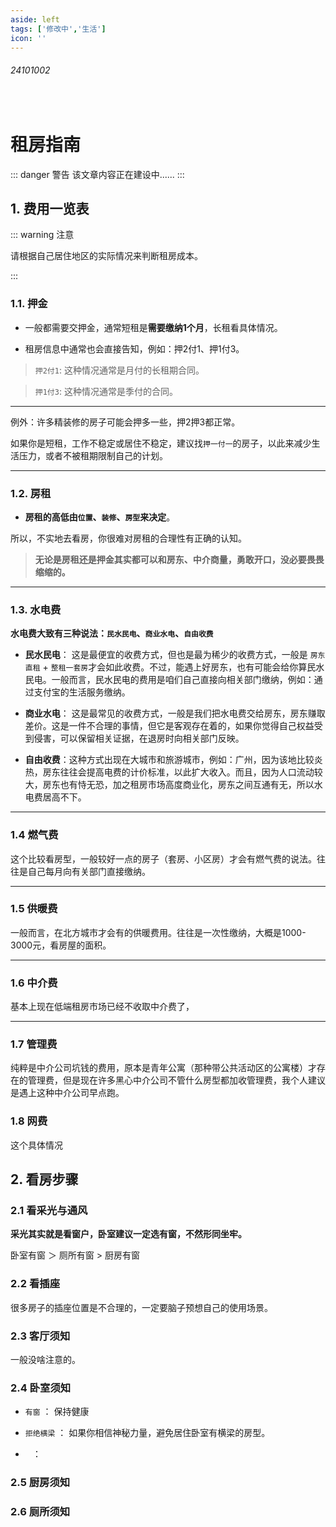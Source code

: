 ```yaml
---
aside: left
tags: ['修改中','生活']
icon: ''
---
```

 
###### 24101002
 
<br/>


# 租房指南
 
::: danger <Badge type='warning'>警告</Badge>
该文章内容正在建设中......
:::


## 1. 费用一览表

::: warning 注意

请根据自己居住地区的实际情况来判断租房成本。

:::

### 1.1. 押金

- 一般都需要交押金，通常短租是**需要缴纳1个月**，长租看具体情况。  

- 租房信息中通常也会直接告知，例如：押2付1、押1付3。

> `押2付1`:  这种情况通常是月付的长租期合同。


> `押1付3`:  这种情况通常是季付的合同。

---

例外：许多精装修的房子可能会押多一些，押2押3都正常。  

如果你是短租，工作不稳定或居住不稳定，建议找`押一付一`的房子，以此来减少生活压力，或者不被租期限制自己的计划。

---

### 1.2. 房租

- **房租的高低由`位置`、`装修`、`房型`来决定**。

所以，不实地去看房，你很难对房租的合理性有正确的认知。

> **无论是房租还是押金其实都可以和房东、中介商量，勇敢开口，没必要畏畏缩缩的。**

---

### 1.3. 水电费

**水电费大致有三种说法：`民水民电`、`商业水电`、`自由收费`**

- **民水民电**： 这是最便宜的收费方式，但也是最为稀少的收费方式，一般是 `房东直租` + `整租一套房`才会如此收费。不过，能遇上好房东，也有可能会给你算民水民电。一般而言，民水民电的费用是咱们自己直接向相关部门缴纳，例如：通过支付宝的生活服务缴纳。

- **商业水电**： 这是最常见的收费方式，一般是我们把水电费交给房东，房东赚取差价。这是一件不合理的事情，但它是客观存在着的，如果你觉得自己权益受到侵害，可以保留相关证据，在退房时向相关部门反映。

- **自由收费**：这种方式出现在大城市和旅游城市，例如：广州，因为该地比较炎热，房东往往会提高电费的计价标准，以此扩大收入。而且，因为人口流动较大，房东也有恃无恐，加之租房市场高度商业化，房东之间互通有无，所以水电费居高不下。

---

### 1.4 燃气费

这个比较看房型，一般较好一点的房子（套房、小区房）才会有燃气费的说法。往往是自己每月向有关部门直接缴纳。


---

### 1.5 供暖费

一般而言，在北方城市才会有的供暖费用。往往是一次性缴纳，大概是1000-3000元，看房屋的面积。



---

### 1.6 中介费

基本上现在低端租房市场已经不收取中介费了，

---

### 1.7 管理费

纯粹是中介公司坑钱的费用，原本是青年公寓（那种带公共活动区的公寓楼）才存在的管理费，但是现在许多黑心中介公司不管什么房型都加收管理费，我个人建议是遇上这种中介公司早点跑。


### 1.8 网费

这个具体情况


## 2. 看房步骤

### 2.1 看采光与通风

**采光其实就是看窗户，卧室建议一定选有窗，不然形同坐牢。**

卧室有窗 ＞ 厕所有窗 > 厨房有窗


### 2.2 看插座

很多房子的插座位置是不合理的，一定要脑子预想自己的使用场景。


### 2.3 客厅须知

一般没啥注意的。

### 2.4 卧室须知

- `有窗` ： 保持健康

- `拒绝横梁` ： 如果你相信神秘力量，避免居住卧室有横梁的房型。

- ` ` ： 

### 2.5 厨房须知

### 2.6 厕所须知